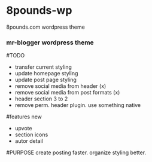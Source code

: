 # 8pounds-wp
8pounds.com wordpress theme

### mr-blogger wordpress theme

#TODO
- transfer current styling
- update homepage styling
- update post page styling
- remove social media from header (x)
- remove social media from post formats (x)
- header section 3 to 2
- remove perm. header plugin. use something native

#features new
- upvote
- section icons
- autor detail

#PURPOSE
create posting faster.
organize styling better.
